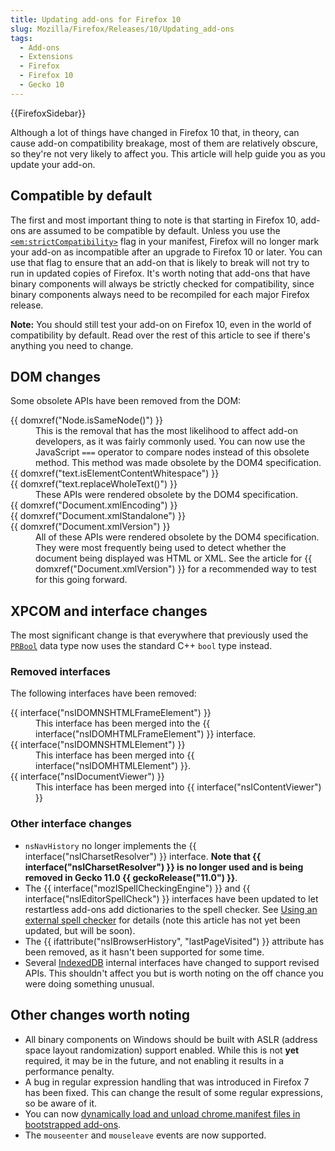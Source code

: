 ```yaml
---
title: Updating add-ons for Firefox 10
slug: Mozilla/Firefox/Releases/10/Updating_add-ons
tags:
  - Add-ons
  - Extensions
  - Firefox
  - Firefox 10
  - Gecko 10
---
```

<div>{{FirefoxSidebar}}</div>

<p>Although a lot of things have changed in Firefox 10 that, in theory, can cause add-on compatibility breakage, most of them are relatively obscure, so they're not very likely to affect you. This article will help guide you as you update your add-on.</p>

<h2 id="Compatible_by_default">Compatible by default</h2>

<p>The first and most important thing to note is that starting in Firefox 10, add-ons are assumed to be compatible by default. Unless you use the <a href="/en-US/docs/Install_Manifests#strictCompatibility"><code>&lt;em:strictCompatibility&gt;</code></a> flag in your manifest, Firefox will no longer mark your add-on as incompatible after an upgrade to Firefox 10 or later. You can use that flag to ensure that an add-on that is likely to break will not try to run in updated copies of Firefox. It's worth noting that add-ons that have binary components will always be strictly checked for compatibility, since binary components always need to be recompiled for each major Firefox release.</p>

<div class="note">
  <p><strong>Note:</strong> You should still test your add-on on Firefox 10, even in the world of compatibility by default. Read over the rest of this article to see if there's anything you need to change.</p>
</div>

<h2 id="DOM_changes">DOM changes</h2>

<p>Some obsolete APIs have been removed from the DOM:</p>

<dl>
 <dt>{{ domxref("Node.isSameNode()") }}</dt>
 <dd>This is the removal that has the most likelihood to affect add-on developers, as it was fairly commonly used. You can now use the JavaScript <code>===</code> operator to compare nodes instead of this obsolete method. This method was made obsolete by the DOM4 specification.</dd>
 <dt>{{ domxref("text.isElementContentWhitespace") }}</dt>
 <dt>{{ domxref("text.replaceWholeText()") }}</dt>
 <dd>These APIs were rendered obsolete by the DOM4 specification.</dd>
 <dt>{{ domxref("Document.xmlEncoding") }}</dt>
 <dt>{{ domxref("Document.xmlStandalone") }}</dt>
 <dt>{{ domxref("Document.xmlVersion") }}</dt>
 <dd>All of these APIs were rendered obsolete by the DOM4 specification. They were most frequently being used to detect whether the document being displayed was HTML or XML. See the article for {{ domxref("Document.xmlVersion") }} for a recommended way to test for this going forward.</dd>
</dl>

<h2 id="XPCOM_and_interface_changes">XPCOM and interface changes</h2>

<p>The most significant change is that everywhere that previously used the <a href="/en-US/docs/PRBool"><code>PRBool</code></a> data type now uses the standard C++ <code>bool</code> type instead.</p>

<h3 id="Removed_interfaces">Removed interfaces</h3>

<p>The following interfaces have been removed:</p>

<dl>
 <dt>{{ interface("nsIDOMNSHTMLFrameElement") }}</dt>
 <dd>This interface has been merged into the {{ interface("nsIDOMHTMLFrameElement") }} interface.</dd>
 <dt>{{ interface("nsIDOMNSHTMLElement") }}</dt>
 <dd>This interface has been merged into {{ interface("nsIDOMHTMLElement") }}.</dd>
 <dt>{{ interface("nsIDocumentViewer") }}</dt>
 <dd>This interface has been merged into {{ interface("nsIContentViewer") }}</dd>
</dl>

<h3 id="Other_interface_changes">Other interface changes</h3>

<ul>
 <li><code>nsNavHistory</code> no longer implements the {{ interface("nsICharsetResolver") }} interface. <strong>Note that {{ interface("nsICharsetResolver") }} is no longer used and is being removed in Gecko 11.0 {{ geckoRelease("11.0") }}</strong>.</li>
 <li>The {{ interface("mozISpellCheckingEngine") }} and {{ interface("nsIEditorSpellCheck") }} interfaces have been updated to let restartless add-ons add dictionaries to the spell checker. See <a href="/en-US/Using_an_External_Spell-checker">Using an external spell checker</a> for details (note this article has not yet been updated, but will be soon).</li>
 <li>The {{ ifattribute("nsIBrowserHistory", "lastPageVisited") }} attribute has been removed, as it hasn't been supported for some time.</li>
 <li>Several <a href="/en-US/docs/Web/API/IndexedDB_API">IndexedDB</a> internal interfaces have changed to support revised APIs. This shouldn't affect you but is worth noting on the off chance you were doing something unusual.</li>
</ul>

<h2 id="Other_changes_worth_noting">Other changes worth noting</h2>

<ul>
 <li>All binary components on Windows should be built with ASLR (address space layout randomization) support enabled. While this is not <strong>yet</strong> required, it may be in the future, and not enabling it results in a performance penalty.</li>
 <li>A bug in regular expression handling that was introduced in Firefox 7 has been fixed. This can change the result of some regular expressions, so be aware of it.</li>
 <li>You can now <a href="/en-US/docs/Extensions/Bootstrapped_extensions#Adding_user_interface_with_a_chrome.manifest">dynamically load and unload chrome.manifest files in bootstrapped add-ons</a>.</li>
 <li>The <code>mouseenter</code> and <code>mouseleave</code> events are now supported.</li>
</ul>
